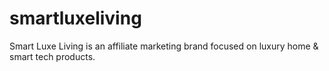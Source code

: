 # smartluxeliving
Smart Luxe Living is an affiliate marketing brand focused on luxury home &amp; smart tech products.
